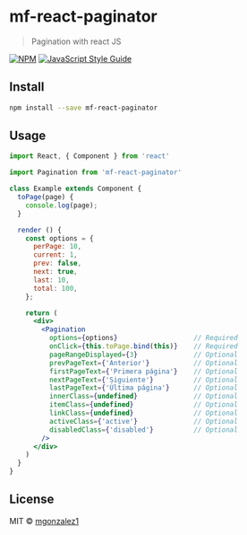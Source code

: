 # mf-react-paginator

> Pagination with react JS

[![NPM](https://img.shields.io/npm/v/mf-react-paginator.svg)](https://www.npmjs.com/package/mf-react-paginator) [![JavaScript Style Guide](https://img.shields.io/badge/code_style-standard-brightgreen.svg)](https://standardjs.com)

## Install

```bash
npm install --save mf-react-paginator
```

## Usage

```jsx
import React, { Component } from 'react'

import Pagination from 'mf-react-paginator'

class Example extends Component {
  toPage(page) {
    console.log(page);
  }

  render () {
    const options = {
      perPage: 10,
      current: 1,
      prev: false,
      next: true,
      last: 10,
      total: 100,
    };

    return (
      <div>
        <Pagination 
          options={options}                   // Required
          onClick={this.toPage.bind(this)}    // Required
          pageRangeDisplayed={3}              // Optional
          prevPageText={'Anterior'}           // Optional
          firstPageText={'Primera página'}    // Optional
          nextPageText={'Siguiente'}          // Optional
          lastPageText={'Última página'}      // Optional
          innerClass={undefined}              // Optional
          itemClass={undefined}               // Optional
          linkClass={undefined}               // Optional
          activeClass={'active'}              // Optional
          disabledClass={'disabled'}          // Optional
        />
      </div>
    )
  }
}
```

## License

MIT © [mgonzalez1](https://github.com/mgonzalez1)
